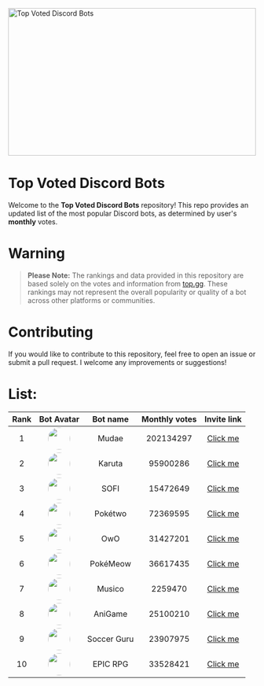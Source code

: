 <img src="https://miro.medium.com/v2/resize:fit:1400/0*HZPDFAVijYC-uNJ6.png" alt="Top Voted Discord Bots" height="300" width="100%">

# Top Voted Discord Bots

Welcome to the **Top Voted Discord Bots** repository! This repo provides an updated list of the most popular Discord bots, as determined by user's **monthly** votes.

# Warning
> **Please Note:** The rankings and data provided in this repository are based solely on the votes and information from [top.gg](https://top.gg/). These rankings may not represent the overall popularity or quality of a bot across other platforms or communities.

# Contributing

If you would like to contribute to this repository, feel free to open an issue or submit a pull request. I welcome any improvements or suggestions!

# List:



| Rank | Bot Avatar | Bot name        | Monthly votes | Invite link  |
|:----:|:----------:|:-----------------:|:--------------:|:------------:|
| 1 | <img src="https://cdn.discordapp.com/avatars/432610292342587392/29cb28fbf65a3958105026ab03abd306.png" width="45" height="45" style="border-radius: 50%"/> | Mudae | 202134297 | [Click me](https://discord.com/api/oauth2/authorize?client_id=432610292342587392&permissions=537159744&scope=applications.commands%20bot) |
| 2 | <img src="https://cdn.discordapp.com/avatars/646937666251915264/0e54d87446f106d1fd58385295ae9deb.png" width="45" height="45" style="border-radius: 50%"/> | Karuta | 95900286 | [Click me](https://discordapp.com/oauth2/authorize?client_id=646937666251915264&permissions=379969&scope=bot) |
| 3 | <img src="https://cdn.discordapp.com/avatars/853629533855809596/a_4e9b12420d607a91fe65c3f7a035398f.png" width="45" height="45" style="border-radius: 50%"/> | SOFI | 15472649 | [Click me](https://discord.com/api/oauth2/authorize?client_id=853629533855809596&scope=bot+applications.commands&permissions=515396455521) |
| 4 | <img src="https://cdn.discordapp.com/avatars/716390085896962058/3031fa9e2fabde1652a57ab33f4d7f37.png" width="45" height="45" style="border-radius: 50%"/> | Pokétwo | 72369595 | [Click me](https://discord.com/oauth2/authorize?client_id=716390085896962058&scope=bot%20applications.commands&permissions=388168) |
| 5 | <img src="https://cdn.discordapp.com/avatars/408785106942164992/6604e05f480223c8413e1bc2c8ce1716.png" width="45" height="45" style="border-radius: 50%"/> | OwO | 31427201 | [Click me](https://discordapp.com/oauth2/authorize?client_id=408785106942164992&permissions=1074120776&scope=bot) |
| 6 | <img src="https://cdn.discordapp.com/avatars/664508672713424926/92b64284aa2cbcb1bcdb8ff315ccf41d.png" width="45" height="45" style="border-radius: 50%"/> | PokéMeow | 36617435 | [Click me](https://discord.com/oauth2/authorize?client_id=664508672713424926&scope=bot%20applications.commands&permissions=388168) |
| 7 | <img src="https://cdn.discordapp.com/avatars/810540985032900648/21daf6eae37e7278a90a98166ea4f3b3.png" width="45" height="45" style="border-radius: 50%"/> | Musico | 2259470 | [Click me](https://discord.com/api/oauth2/authorize?client_id=810540985032900648&permissions=2150754416&scope=bot) |
| 8 | <img src="https://cdn.discordapp.com/avatars/571027211407196161/1f12abe04f7dd3e48b0c7e4c6c13dda0.png" width="45" height="45" style="border-radius: 50%"/> | AniGame | 25100210 | [Click me](https://discordapp.com/api/oauth2/authorize?client_id=571027211407196161&permissions=0&scope=bot) |
| 9 | <img src="https://cdn.discordapp.com/avatars/668075833780469772/664d980a7d6dd3667cc8f01457cec3da.png" width="45" height="45" style="border-radius: 50%"/> | Soccer Guru | 23907975 | [Click me](https://discord.com/oauth2/authorize?client_id=668075833780469772&scope=bot+applications.commands&permissions=388160) |
| 10 | <img src="https://cdn.discordapp.com/avatars/555955826880413696/117bb03dda322b41083a017736ae73c4.png" width="45" height="45" style="border-radius: 50%"/> | EPIC RPG | 33528421 | [Click me](https://discord.com/api/oauth2/authorize?client_id=555955826880413696&permissions=378944&scope=bot%20applications.commands) |
